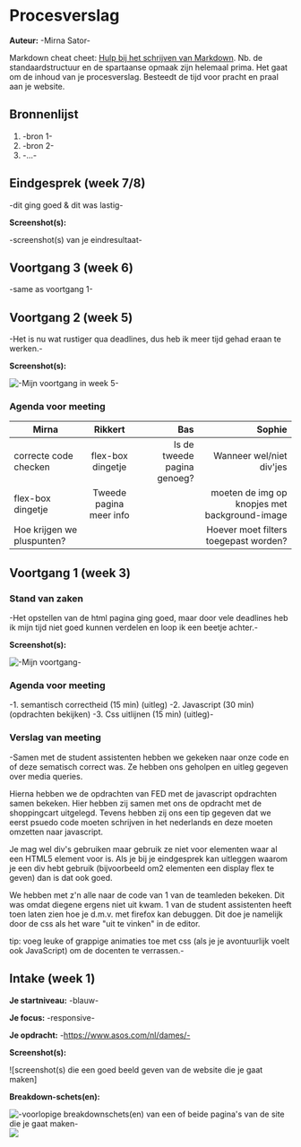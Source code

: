 # Procesverslag
**Auteur:** -Mirna Sator-

Markdown cheat cheet: [Hulp bij het schrijven van Markdown](https://github.com/adam-p/markdown-here/wiki/Markdown-Cheatsheet). Nb. de standaardstructuur en de spartaanse opmaak zijn helemaal prima. Het gaat om de inhoud van je procesverslag. Besteedt de tijd voor pracht en praal aan je website.




## Bronnenlijst
1. -bron 1-
2. -bron 2-
3. -...-



## Eindgesprek (week 7/8)

-dit ging goed & dit was lastig-

**Screenshot(s):**

-screenshot(s) van je eindresultaat-



## Voortgang 3 (week 6)

-same as voortgang 1-



## Voortgang 2 (week 5)

-Het is nu wat rustiger qua deadlines, dus heb ik meer tijd gehad eraan te werken.-

**Screenshot(s):**

![-Mijn voortgang in week 5-](images/asosappvoortgang2.png)

### Agenda voor meeting

| Mirna                      | Rikkert                   | Bas                          | Sophie |
| -------------              |:-------------:            | -----:                       | -----:                                 |
|  correcte code checken     | flex-box dingetje         |  Is de tweede pagina genoeg? | Wanneer wel/niet div'jes  |
|  flex-box dingetje         |   Tweede pagina meer info |                              | moeten de img op knopjes met background-image|
| Hoe krijgen we pluspunten? |                           |                              | Hoever moet filters toegepast worden? |



## Voortgang 1 (week 3)

### Stand van zaken

-Het opstellen van de html pagina ging goed, maar door vele deadlines heb ik mijn tijd niet goed kunnen verdelen en loop ik een beetje achter.-

**Screenshot(s):**

![-Mijn voortgang-](images/asosappss.png)


### Agenda voor meeting

-1. semantisch correctheid (15 min) (uitleg)
-2. Javascript             (30 min) (opdrachten bekijken)
-3. Css uitlijnen          (15 min) (uitleg)-

### Verslag van meeting

-Samen met de student assistenten hebben we gekeken naar onze code en of deze sematisch correct was. Ze hebben ons geholpen en uitleg gegeven over media queries.

Hierna hebben we de opdrachten van FED met de javascript opdrachten samen bekeken.
Hier hebben zij samen met ons de opdracht met de shoppingcart uitgelegd.
Tevens hebben zij ons een tip gegeven dat we eerst psuedo code moeten schrijven in het nederlands en deze moeten omzetten naar javascript.

Je mag wel div's gebruiken maar gebruik ze niet voor elementen waar al een HTML5 element voor is. Als je bij je eindgesprek kan uitleggen waarom je een div hebt gebruik (bijvoorbeeld om2 elementen een display flex te geven) dan is dat ook goed.

We hebben met z'n alle naar de code van 1 van de teamleden bekeken. Dit was omdat diegene ergens niet uit kwam. 1 van de student assistenten heeft toen laten zien hoe je d.m.v. met firefox kan debuggen. Dit doe je namelijk door de css als het ware "uit te vinken" in de editor.

tip: voeg leuke of grappige animaties toe met css (als je je avontuurlijk voelt ook JavaScript) om de docenten te verrassen.-



## Intake (week 1)

**Je startniveau:** -blauw-

**Je focus:** -responsive-

**Je opdracht:** -https://www.asos.com/nl/dames/-

**Screenshot(s):**

![screenshot(s) die een goed beeld geven van de website die je gaat maken]

**Breakdown-schets(en):**

![-voorlopige breakdownschets(en) van een of beide pagina's van de site die je gaat maken-](images/breakoutschets1.png) ![](images/breakoutschetspt2.png)
